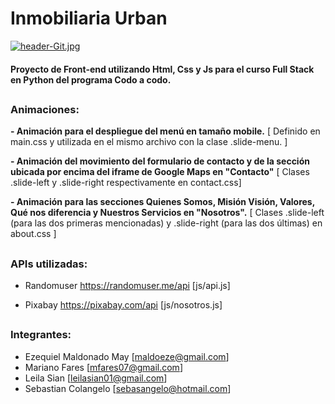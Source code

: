 # Inmobiliaria Urban
[![header-Git.jpg](https://i.postimg.cc/HLrHTyC2/header-Git.jpg)](https://postimg.cc/mcWKwhkz)

#### Proyecto de Front-end utilizando Html, Css y Js para el curso Full Stack en Python del programa Codo a codo.  

##
##
##

### Animaciones:

**- Animación para el despliegue del menú en tamaño mobile.**
[ Definido en main.css y utilizada en el mismo archivo con la clase .slide-menu. ]

**- Animación del movimiento del formulario de contacto y de la sección ubicada por encima del iframe de Google Maps en "Contacto"**
[ Clases .slide-left y .slide-right respectivamente en contact.css]

**- Animación para las secciones Quienes Somos, Misión Visión, Valores, Qué nos diferencia y Nuestros Servicios en "Nosotros".**
[ Clases .slide-left (para las dos primeras mencionadas) y .slide-right (para las dos últimas) en about.css ] 

##
##

### APIs utilizadas:

- Randomuser https://randomuser.me/api [js/api.js]

- Pixabay https://pixabay.com/api [js/nosotros.js]

##
##

### Integrantes:

* Ezequiel Maldonado May [maldoeze@gmail.com]
* Mariano Fares          [mfares07@gmail.com]
* Leila Sian             [leilasian01@gmail.com]     
* Sebastian Colangelo    [sebasangelo@hotmail.com]
